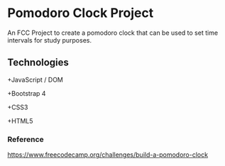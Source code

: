 # Pomodoro Clock Project

An FCC Project to create a pomodoro clock that can be used to set time intervals for study purposes.

## Technologies

+JavaScript / DOM

+Bootstrap 4

+CSS3

+HTML5


### Reference 

<https://www.freecodecamp.org/challenges/build-a-pomodoro-clock>
